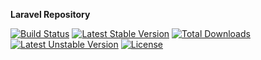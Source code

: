 **Laravel Repository**

[![Build Status](https://travis-ci.org/Algatux/laravel-repository.svg)](https://travis-ci.org/Algatux/laravel-repository) [![Latest Stable Version](https://poser.pugx.org/algatux/laravel-repository/v/stable)](https://packagist.org/packages/algatux/laravel-repository) [![Total Downloads](https://poser.pugx.org/algatux/laravel-repository/downloads)](https://packagist.org/packages/algatux/laravel-repository) [![Latest Unstable Version](https://poser.pugx.org/algatux/laravel-repository/v/unstable)](https://packagist.org/packages/algatux/laravel-repository) [![License](https://poser.pugx.org/algatux/laravel-repository/license)](https://packagist.org/packages/algatux/laravel-repository)
